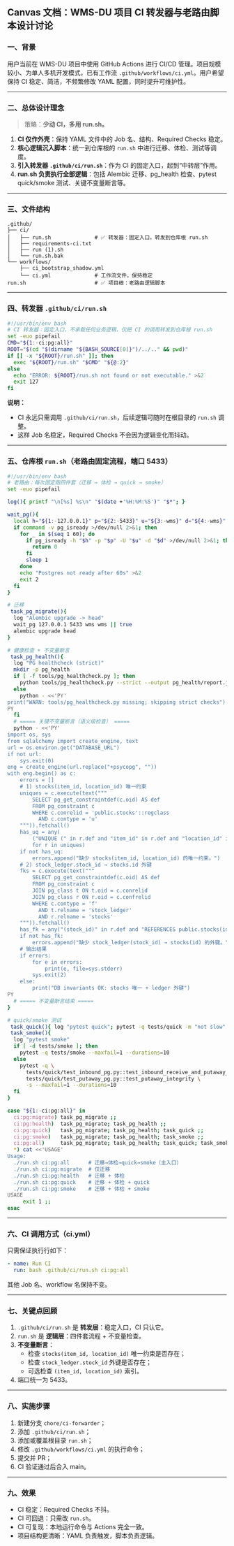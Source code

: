 ## Canvas 文档：WMS-DU 项目 CI 转发器与老路由脚本设计讨论

### 一、背景
用户当前在 WMS-DU 项目中使用 GitHub Actions 进行 CI/CD 管理。项目规模较小、为单人多机开发模式，已有工作流 `.github/workflows/ci.yml`。用户希望保持 CI 稳定、简洁，不频繁修改 YAML 配置，同时提升可维护性。

---

### 二、总体设计理念

> 策略：**少动 CI，多用 run.sh。**

1. **CI 仅作外壳**：保持 YAML 文件中的 Job 名、结构、Required Checks 稳定。
2. **核心逻辑沉入脚本**：统一到仓库根的 `run.sh` 中进行迁移、体检、测试等调度。
3. **引入转发器 `.github/ci/run.sh`**：作为 CI 的固定入口，起到“中转层”作用。
4. **run.sh 负责执行全部逻辑**：包括 Alembic 迁移、pg_health 检查、pytest quick/smoke 测试、关键不变量断言等。

---

### 三、文件结构

```
.github/
├── ci/
│   ├── run.sh              # ✅ 转发器：固定入口，转发到仓库根 run.sh
│   ├── requirements-ci.txt
│   ├── run (1).sh
│   └── run.sh.bak
└── workflows/
    ├── ci_bootstrap_shadow.yml
    └── ci.yml              # 工作流文件，保持稳定
run.sh                      # ✅ 项目根：老路由逻辑脚本
```

---

### 四、转发器 `.github/ci/run.sh`

```bash
#!/usr/bin/env bash
# CI 转发器：固定入口，不承载任何业务逻辑，仅把 CI 的调用转发到仓库根 run.sh
set -euo pipefail
CMD="${1:-ci:pg:all}"
ROOT="$(cd "$(dirname "${BASH_SOURCE[0]}")/../.." && pwd)"
if [[ -x "${ROOT}/run.sh" ]]; then
  exec "${ROOT}/run.sh" "$CMD" "${@:2}"
else
  echo "ERROR: ${ROOT}/run.sh not found or not executable." >&2
  exit 127
fi
```

**说明：**
- CI 永远只需调用 `.github/ci/run.sh`，后续逻辑可随时在根目录的 `run.sh` 调整。
- 这样 Job 名稳定，Required Checks 不会因为逻辑变化而抖动。

---

### 五、仓库根 `run.sh`（老路由固定流程，端口 5433）

```bash
#!/usr/bin/env bash
# 老路由：每次固定跑四件套（迁移 → 体检 → quick → smoke）
set -euo pipefail

log(){ printf "\n[%s] %s\n" "$(date +'%H:%M:%S')" "$*"; }

wait_pg(){
  local h="${1:-127.0.0.1}" p="${2:-5433}" u="${3:-wms}" d="${4:-wms}"
  if command -v pg_isready >/dev/null 2>&1; then
    for _ in $(seq 1 60); do
      if pg_isready -h "$h" -p "$p" -U "$u" -d "$d" >/dev/null 2>&1; then
        return 0
      fi
      sleep 1
    done
    echo "Postgres not ready after 60s" >&2
    exit 2
  fi
}

# 迁移
 task_pg_migrate(){
  log "Alembic upgrade -> head"
  wait_pg 127.0.0.1 5433 wms wms || true
  alembic upgrade head
}

# 健康检查 + 不变量断言
 task_pg_health(){
  log "PG healthcheck (strict)"
  mkdir -p pg_health
  if [ -f tools/pg_healthcheck.py ]; then
    python tools/pg_healthcheck.py --strict --output pg_health/report.json
  else
    python - <<'PY'
print("WARN: tools/pg_healthcheck.py missing; skipping strict checks")
PY
  fi
  # ===== 关键不变量断言（语义级检查） =====
  python - <<'PY'
import os, sys
from sqlalchemy import create_engine, text
url = os.environ.get("DATABASE_URL")
if not url:
    sys.exit(0)
eng = create_engine(url.replace("+psycopg", ""))
with eng.begin() as c:
    errors = []
    # 1) stocks(item_id, location_id) 唯一约束
    uniques = c.execute(text("""
        SELECT pg_get_constraintdef(c.oid) AS def
        FROM pg_constraint c
        WHERE c.conrelid = 'public.stocks'::regclass
          AND c.contype = 'u'
    """)).fetchall()
    has_uq = any(
        ("UNIQUE (" in r.def and "item_id" in r.def and "location_id" in r.def)
        for r in uniques)
    if not has_uq:
        errors.append("缺少 stocks(item_id, location_id) 的唯一约束。")
    # 2) stock_ledger.stock_id → stocks.id 外键
    fks = c.execute(text("""
        SELECT pg_get_constraintdef(c.oid) AS def
        FROM pg_constraint c
        JOIN pg_class t ON t.oid = c.conrelid
        JOIN pg_class r ON r.oid = c.confrelid
        WHERE c.contype = 'f'
          AND t.relname = 'stock_ledger'
          AND r.relname = 'stocks'
    """)).fetchall()
    has_fk = any("(stock_id)" in r.def and "REFERENCES public.stocks(id)" in r.def for r in fks)
    if not has_fk:
        errors.append("缺少 stock_ledger(stock_id) → stocks(id) 的外键。")
    # 输出结果
    if errors:
        for e in errors:
            print(e, file=sys.stderr)
        sys.exit(2)
    else:
        print("DB invariants OK: stocks 唯一 + ledger 外键")
PY
  # ===== 不变量断言结束 =====
}

# quick/smoke 测试
 task_quick(){ log "pytest quick"; pytest -q tests/quick -m "not slow" --maxfail=1 --durations=10; }
 task_smoke(){
  log "pytest smoke"
  if [ -d tests/smoke ]; then
    pytest -q tests/smoke --maxfail=1 --durations=10
  else
    pytest -q \
      tests/quick/test_inbound_pg.py::test_inbound_receive_and_putaway_integrity \
      tests/quick/test_putaway_pg.py::test_putaway_integrity \
      -s --maxfail=1 --durations=10
  fi
}

case "${1:-ci:pg:all}" in
  ci:pg:migrate) task_pg_migrate ;;
  ci:pg:health)  task_pg_migrate; task_pg_health ;;
  ci:pg:quick)   task_pg_migrate; task_pg_health; task_quick ;;
  ci:pg:smoke)   task_pg_migrate; task_pg_health; task_smoke ;;
  ci:pg:all)     task_pg_migrate; task_pg_health; task_quick; task_smoke ;;
  *) cat <<'USAGE'
Usage:
  ./run.sh ci:pg:all      # 迁移→体检→quick→smoke（主入口）
  ./run.sh ci:pg:migrate  # 仅迁移
  ./run.sh ci:pg:health   # 迁移 + 体检
  ./run.sh ci:pg:quick    # 迁移 + 体检 + quick
  ./run.sh ci:pg:smoke    # 迁移 + 体检 + smoke
USAGE
     exit 1 ;;
esac
```

---

### 六、CI 调用方式（ci.yml）

只需保证执行行如下：
```yaml
- name: Run CI
  run: bash .github/ci/run.sh ci:pg:all
```
其他 Job 名、workflow 名保持不变。

---

### 七、关键点回顾
1. `.github/ci/run.sh` 是 **转发层**：稳定入口，CI 只认它。
2. `run.sh` 是 **逻辑层**：四件套流程 + 不变量检查。
3. **不变量断言**：
   - 检查 `stocks(item_id, location_id)` 唯一约束是否存在；
   - 检查 `stock_ledger.stock_id` 外键是否存在；
   - 可选检查 `(item_id, location_id)` 索引。
4. 端口统一为 5433。

---

### 八、实施步骤
1. 新建分支 `chore/ci-forwarder`；
2. 添加 `.github/ci/run.sh`；
3. 添加或覆盖根目录 `run.sh`；
4. 修改 `.github/workflows/ci.yml` 的执行命令；
5. 提交并 PR；
6. CI 验证通过后合入 main。

---

### 九、效果
- CI 稳定：Required Checks 不抖。
- CI 可回退：只需改 `run.sh`。
- CI 可复现：本地运行命令与 Actions 完全一致。
- 项目结构更清晰：YAML 负责触发，脚本负责逻辑。
